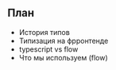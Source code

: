 ## План

- История типов <!-- .element: class="fragment" -->
- Типизация на фрронтенде <!-- .element: class="fragment" -->
- typescript vs flow <!-- .element: class="fragment" -->
- Что мы используем (flow) <!-- .element: class="fragment" -->

